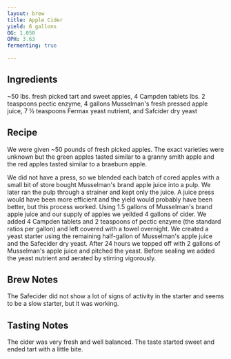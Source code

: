 ```yaml
---
layout: brew
title: Apple Cider
yield: 6 gallons
OG: 1.050
OPH: 3.63
fermenting: true

---
```


## Ingredients
~50 lbs. fresh picked tart and sweet apples, 4 Campden tablets lbs. 2 teaspoons pectic enzyme, 4 gallons Musselman's fresh pressed apple juice, 7 &frac12; teaspoons Fermax yeast nutrient, and Safcider dry yeast

## Recipe
We were given ~50 pounds of fresh picked apples. The exact varieties were unknown but the green apples tasted similar to a granny smith apple and the red apples tasted similar to a braeburn apple.

We did not have a press, so we blended each batch of cored apples with a small bit of store bought Musselman's brand apple juice into a pulp. We later ran the pulp through a strainer and kept only the juice. A juice press would have been more efficient and the yield would probably have been better, but this process worked. Using 1.5 gallons of Musselman's brand apple juice and our supply of apples we yeilded 4 gallons of cider. We added 4 Campden tablets and 2 teaspoons of pectic enzyme (the standard ratios per gallon) and left covered with a towel overnight. We created a yeast starter using the remaining half-gallon of Musselman's apple juice and the Safecider dry yeast. After 24 hours we topped off with 2 gallons of Musselman's apple juice and pitched the yeast. Before sealing we added the yeast nutrient and aerated by stirring vigorously. 

## Brew Notes
The Safecider did not show a lot of signs of activity in the starter and seems to be a slow starter, but it was working.

## Tasting Notes
The cider was very fresh and well balanced. The taste started sweet and ended tart with a little bite.